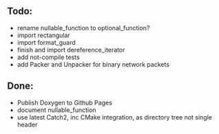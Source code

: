## Todo:
- rename nullable_function to optional_function?
- import rectangular
- import format_guard
- finish and import dereference_iterator
- add not-compile tests
- add Packer and Unpacker for binary network packets

## Done:
- Publish Doxygen to Github Pages
- document nullable_function
- use latest Catch2, inc CMake integration, as directory tree not single header
